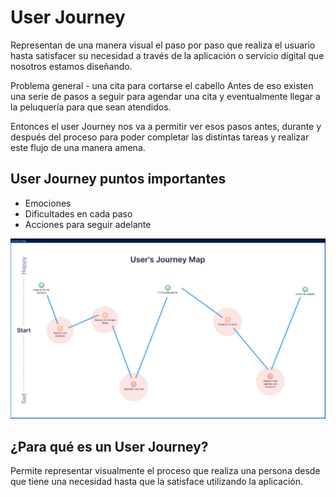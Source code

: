 # User Journey

Representan de una manera visual el paso por paso que realiza el usuario hasta
satisfacer su necesidad a través de la aplicación o servicio digital que nosotros estamos diseñando.

Problema general - una cita para cortarse el cabello
Antes de eso existen una serie de pasos a seguir para agendar una cita y eventualmente
llegar a la peluquería para que sean atendidos.

Entonces el user Journey nos va a permitir ver esos pasos antes, durante y después del proceso
para poder completar las distintas tareas y realizar este flujo de una manera amena.

## User Journey puntos importantes

- Emociones
- Dificultades en cada paso
- Acciones para seguir adelante

![user-persona](/images/user-journey-map.png)

## ¿Para qué es un User Journey?

Permite representar visualmente el proceso que realiza una persona desde que tiene una necesidad hasta que la satisface utilizando la aplicación.
